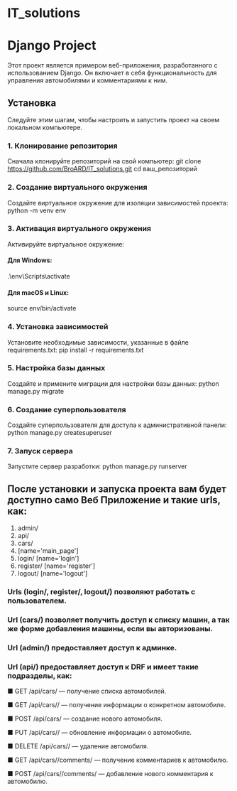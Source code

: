 # IT_solutions

# Django Project

Этот проект является примером веб-приложения, разработанного с использованием Django. Он включает в себя функциональность для управления автомобилями и комментариями к ним.

## Установка

Следуйте этим шагам, чтобы настроить и запустить проект на своем локальном компьютере.

### 1. Клонирование репозитория
Сначала клонируйте репозиторий на свой компьютер:
  git clone https://github.com/BroARD/IT_solutions.git
  cd ваш_репозиторий

### 2. Создание виртуального окружения
Создайте виртуальное окружение для изоляции зависимостей проекта:
  python -m venv env

### 3. Активация виртуального окружения
Активируйте виртуальное окружение:
#### Для Windows:
  .\env\Scripts\activate

#### Для macOS и Linux:
  source env/bin/activate

### 4. Установка зависимостей
Установите необходимые зависимости, указанные в файле requirements.txt:
  pip install -r requirements.txt

### 5. Настройка базы данных
Создайте и примените миграции для настройки базы данных:
  python manage.py migrate

### 6. Создание суперпользователя
Создайте суперпользователя для доступа к административной панели:
  python manage.py createsuperuser

### 7. Запуск сервера
Запустите сервер разработки:
  python manage.py runserver

## После установки и запуска проекта вам будет доступно само Веб Приложение и такие urls, как:
1. admin/
2. api/
3. cars/
4. [name='main_page']
5. login/ [name='login']
6. register/ [name='register']
7. logout/ [name='logout']

### Urls (login/, register/, logout/) позволяют работать с пользователем.
### Url (cars/) позволяет получить доступ к списку машин, а так же форме добавления машины, если вы авторизованы.
### Url (admin/) предоставляет доступ к админке.
### Url (api/) предоставляет доступ к DRF и имеет такие подразделы, как:
■ GET /api/cars/ — получение списка автомобилей.

■ GET /api/cars/<id>/ — получение информации о конкретном
автомобиле.

■ POST /api/cars/ — создание нового автомобиля.

■ PUT /api/cars/<id>/ — обновление информации о
автомобиле.

■ DELETE /api/cars/<id>/ — удаление автомобиля.

■ GET /api/cars/<id>/comments/ — получение комментариев к
автомобилю.

■ POST /api/cars/<id>/comments/ — добавление нового
комментария к автомобилю.


